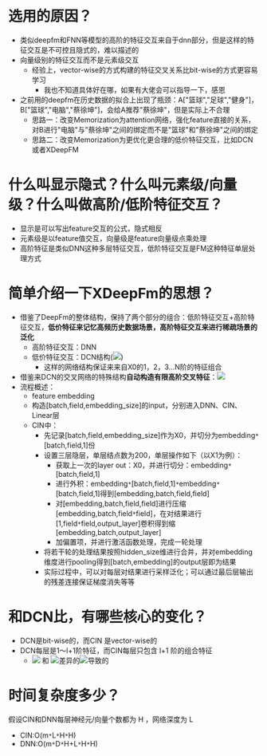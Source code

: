 # 选用的原因？
- 类似deepfm和FNN等模型的高阶的特征交互来自于dnn部分，但是这样的特征交互是不可控且隐式的，难以描述的
- 向量级别的特征交互而不是元素级交互
    - 经验上，vector-wise的方式构建的特征交叉关系比bit-wise的方式更容易学习
        - 我也不知道具体好在哪，如果有大佬会可以指导一下，感恩
- 之前用的deepfm在历史数据的拟合上出现了瓶颈：A\["篮球","足球","健身"]，B\["篮球","电脑","蔡徐坤"]，会给A推荐"蔡徐坤"，但是实际上不合理
    - 思路一：改变Memorization为attention网络，强化feature直接的关系，对B进行"电脑"与"蔡徐坤"之间的绑定而不是"篮球"和"蔡徐坤"之间的绑定
    - 思路二：改变Memorization为更优化更合理的低价特征交互，比如DCN或者XDeepFM


# 什么叫显示隐式？什么叫元素级/向量级？什么叫做高阶/低阶特征交互？
- 显示是可以写出feature交互的公式，隐式相反
- 元素级是以feature值交互，向量级是feature向量级点乘处理
- 高阶特征是类似DNN这种多层特征交互，低阶特征交互是FM这种特征单层处理方式

# 简单介绍一下XDeepFm的思想？
- 借鉴了DeepFm的整体结构，保持了两个部分的组合：低阶特征交互+高阶特征交互，**低价特征来记忆高频历史数据场景，高阶特征交互来进行稀疏场景的泛化**
    - 高阶特征交互：DNN
    - 低价特征交互：DCN结构(![](https://tva1.sinaimg.cn/large/006tNbRwgy1g9ihwd6wucj305q00la9v.jpg))
        - 这样的网络结构保证来来自X0的1，2，3...N阶的特征组合
- 借鉴来DCN的交叉网络的特殊结构**自动构造有限高阶交叉特征**：![](https://tva1.sinaimg.cn/large/006tNbRwgy1g9iidr9x2bj306r01lglh.jpg)
- 流程概述：
    - feature embedding
    - 构造\[batch,field,embedding_size]的input，分别进入DNN、CIN、Linear层
    - CIN中：
        - 先记录\[batch,field,embedding_size]作为X0，并切分为embedding`*`\[batch,field,1]份
        - 设置三层隐层，单层结点数为200，单层操作如下（以X1为例）：
            - 获取上一次的layer out：X0，并进行切分：embedding`*`\[batch,field,1]
            - 进行外积：embedding`*`\[batch,field,1]`*`embedding`*`\[batch,field,1]得到\[embedding,batch,field,field]
            - 对\[embedding,batch,field,field]进行压缩\[embedding,batch,field`*`field]，在对结果进行\[1,field`*`field,output_layer]卷积得到缩\[embedding,batch,output_layer]
            - 加偏置项，并进行激活函数处理，完成一轮处理
        - 将若干轮的处理结果按照hidden_size维进行合并，并对embedding维度进行pooling得到\[batch,embedding]的output层即为结果
        - 实际过程中，可以对每层对结果进行采样泛化；可以通过最后层输出的残差连接保证梯度消失等等

# 和DCN比，有哪些核心的变化？
- DCN是bit-wise的，而CIN 是vector-wise的
- DCN每层是1～l+1阶特征，而CIN每层只包含 l+1 阶的组合特征
    - ![](https://tva1.sinaimg.cn/large/006tNbRwgy1g9ihwd6wucj305q00la9v.jpg) 和 ![](https://tva1.sinaimg.cn/large/006tNbRwgy1g9iidr9x2bj306r01lglh.jpg)差异的![](https://tva1.sinaimg.cn/large/006tNbRwgy1g9in06u4m6j300j00f0sh.jpg)导致的

# 时间复杂度多少？
假设CIN和DNN每层神经元/向量个数都为 H ，网络深度为 L
- CIN:O(m`*`L`*`H`*`H)
- DNN:O(m`*`D`*`H+L`*`H`*`H)